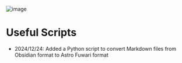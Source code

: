 ![image](https://github.com/liquidhiter/Graph_In_C/assets/35713945/7b9f9920-a616-4a3f-a08e-2b85953223f4)

# Useful Scripts
- 2024/12/24: Added a Python script to convert Markdown files from Obsidian format to Astro Fuwari format
